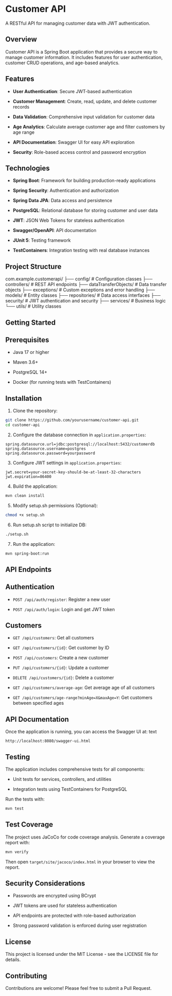 
# Customer API

A RESTful API for managing customer data with JWT authentication.

## Overview

Customer API is a Spring Boot application that provides a secure way to manage customer information. It includes features for user authentication, customer CRUD operations, and age-based analytics.

## Features

-   **User Authentication**: Secure JWT-based authentication

-   **Customer Management**: Create, read, update, and delete customer records

-   **Data Validation**: Comprehensive input validation for customer data

-   **Age Analytics**: Calculate average customer age and filter customers by age range

-   **API Documentation**: Swagger UI for easy API exploration

-   **Security**: Role-based access control and password encryption


## Technologies

-   **Spring Boot**: Framework for building production-ready applications

-   **Spring Security**: Authentication and authorization

-   **Spring Data JPA**: Data access and persistence

-   **PostgreSQL**: Relational database for storing customer and user data

-   **JWT**: JSON Web Tokens for stateless authentication

-   **Swagger/OpenAPI**: API documentation

-   **JUnit 5**: Testing framework

-   **TestContainers**: Integration testing with real database instances


## Project Structure

com.example.customerapi/
├── config/                 # Configuration classes
├── controllers/            # REST API endpoints
├── dataTransferObjects/    # Data transfer objects
├── exceptions/             # Custom exceptions and error handling
├── models/                 # Entity classes
├── repositories/           # Data access interfaces
├── security/               # JWT authentication and security
├── services/               # Business logic
└── utils/                  # Utility classes


## Getting Started

## Prerequisites

-   Java 17 or higher

-   Maven 3.6+

-   PostgreSQL 14+

-   Docker (for running tests with TestContainers)


## Installation

1.  Clone the repository:
```bash 
git clone https://github.com/yourusername/customer-api.git
cd customer-api
```
2. Configure the database connection in  `application.properties`:

```text 
spring.datasource.url=jdbc:postgresql://localhost:5432/customerdb
spring.datasource.username=postgres 
spring.datasource.password=yourpassword
```

3. Configure JWT settings in `application.properties`:

```text 
jwt.secret=your-secret-key-should-be-at-least-32-characters 
jwt.expiration=86400
```

4. Build the application:

```bash 
mvn clean install
```

5.  Modify setup.sh permissions (Optional):

```bash 
chmod +x setup.sh
```

6.  Run setup.sh script to initialize DB:

```bash 
./setup.sh
```

7. Run the application:

```bash 
mvn spring-boot:run
```

## API Endpoints

## Authentication

-   `POST /api/auth/register`: Register a new user

-   `POST /api/auth/login`: Login and get JWT token


## Customers

-   `GET /api/customers`: Get all customers

-   `GET /api/customers/{id}`: Get customer by ID

-   `POST /api/customers`: Create a new customer

-   `PUT /api/customers/{id}`: Update a customer

-   `DELETE /api/customers/{id}`: Delete a customer

-   `GET /api/customers/average-age`: Get average age of all customers

-   `GET /api/customers/age-range?minAge=X&maxAge=Y`: Get customers between specified ages


## API Documentation

Once the application is running, you can access the Swagger UI at:
text

```text
http://localhost:8080/swagger-ui.html
```

## Testing

The application includes comprehensive tests for all components:

-   Unit tests for services, controllers, and utilities

-   Integration tests using TestContainers for PostgreSQL


Run the tests with:


```bash
mvn test
```

## Test Coverage

The project uses JaCoCo for code coverage analysis. Generate a coverage report with:

```bash
mvn verify
```
Then open  `target/site/jacoco/index.html`  in your browser to view the report.

## Security Considerations

-   Passwords are encrypted using BCrypt

-   JWT tokens are used for stateless authentication

-   API endpoints are protected with role-based authorization

-   Strong password validation is enforced during user registration


## License

This project is licensed under the MIT License - see the LICENSE file for details.

## Contributing

Contributions are welcome! Please feel free to submit a Pull Request.